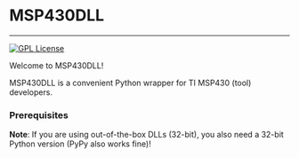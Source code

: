 MSP430DLL
===
---
[![GPL License](http://img.shields.io/badge/license-GPL-blue.svg)](http://opensource.org/licenses/GPL-2.0)

Welcome to MSP430DLL!

MSP430DLL is a convenient Python wrapper for TI MSP430 (tool) developers.

### Prerequisites

**Note**: If you are using out-of-the-box DLLs (32-bit), you also need a 32-bit Python version (PyPy also works fine)!